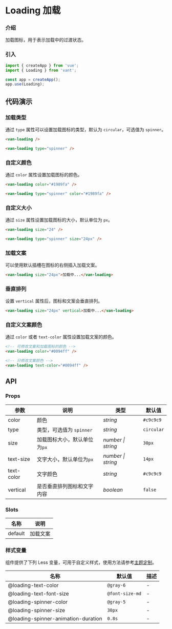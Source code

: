 # Loading 加载

### 介绍

加载图标，用于表示加载中的过渡状态。

### 引入

```js
import { createApp } from 'vue';
import { Loading } from 'vant';

const app = createApp();
app.use(Loading);
```

## 代码演示

### 加载类型

通过 `type` 属性可以设置加载图标的类型，默认为 `circular`，可选值为 `spinner`。

```html
<van-loading />

<van-loading type="spinner" />
```

### 自定义颜色

通过 `color` 属性设置加载图标的颜色。

```html
<van-loading color="#1989fa" />

<van-loading type="spinner" color="#1989fa" />
```

### 自定义大小

通过 `size` 属性设置加载图标的大小，默认单位为 `px`。

```html
<van-loading size="24" />

<van-loading type="spinner" size="24px" />
```

### 加载文案

可以使用默认插槽在图标的右侧插入加载文案。

```html
<van-loading size="24px">加载中...</van-loading>
```

### 垂直排列

设置 `vertical` 属性后，图标和文案会垂直排列。

```html
<van-loading size="24px" vertical>加载中...</van-loading>
```

### 自定义文案颜色

通过 `color` 或者 `text-color` 属性设置加载文案的颜色。

```html
<!-- 可修改文案和加载图标的颜色 -->
<van-loading color="#0094ff" />

<!-- 只修改文案颜色 -->
<van-loading text-color="#0094ff" />
```

## API

### Props

| 参数       | 说明                         | 类型               | 默认值     |
| ---------- | ---------------------------- | ------------------ | ---------- |
| color      | 颜色                         | _string_           | `#c9c9c9`  |
| type       | 类型，可选值为 `spinner`     | _string_           | `circular` |
| size       | 加载图标大小，默认单位为`px` | _number \| string_ | `30px`     |
| text-size  | 文字大小，默认单位为`px`     | _number \| string_ | `14px`     |
| text-color | 文字颜色                     | _string_           | `#c9c9c9`  |
| vertical   | 是否垂直排列图标和文字内容   | _boolean_          | `false`    |

### Slots

| 名称    | 说明     |
| ------- | -------- |
| default | 加载文案 |

### 样式变量

组件提供了下列 Less 变量，可用于自定义样式，使用方法请参考[主题定制](#/zh-CN/theme)。

| 名称                                | 默认值          | 描述 |
| ----------------------------------- | --------------- | ---- |
| @loading-text-color                 | `@gray-6`       | -    |
| @loading-text-font-size             | `@font-size-md` | -    |
| @loading-spinner-color              | `@gray-5`       | -    |
| @loading-spinner-size               | `30px`          | -    |
| @loading-spinner-animation-duration | `0.8s`          | -    |
